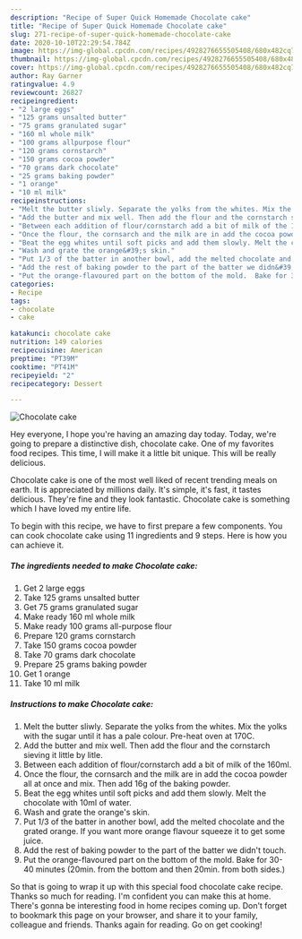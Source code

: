 ```yaml
---
description: "Recipe of Super Quick Homemade Chocolate cake"
title: "Recipe of Super Quick Homemade Chocolate cake"
slug: 271-recipe-of-super-quick-homemade-chocolate-cake
date: 2020-10-10T22:29:54.784Z
image: https://img-global.cpcdn.com/recipes/4928276655505408/680x482cq70/chocolate-cake-recipe-main-photo.jpg
thumbnail: https://img-global.cpcdn.com/recipes/4928276655505408/680x482cq70/chocolate-cake-recipe-main-photo.jpg
cover: https://img-global.cpcdn.com/recipes/4928276655505408/680x482cq70/chocolate-cake-recipe-main-photo.jpg
author: Ray Garner
ratingvalue: 4.9
reviewcount: 26827
recipeingredient:
- "2 large eggs"
- "125 grams unsalted butter"
- "75 grams granulated sugar"
- "160 ml whole milk"
- "100 grams allpurpose flour"
- "120 grams cornstarch"
- "150 grams cocoa powder"
- "70 grams dark chocolate"
- "25 grams baking powder"
- "1 orange"
- "10 ml milk"
recipeinstructions:
- "Melt the butter sliwly. Separate the yolks from the whites. Mix the yolks with the sugar until it has a pale colour. Pre-heat oven at 170C."
- "Add the butter and mix well. Then add the flour and the cornstarch sieving it little by litle."
- "Between each addition of flour/cornstarch add a bit of milk of the 160ml."
- "Once the flour, the cornsarch and the milk are in add the cocoa powder all at once and mix. Then add 16g of the baking powder."
- "Beat the egg whites until soft picks and add them slowly. Melt the chocolate with 10ml of water."
- "Wash and grate the orange&#39;s skin."
- "Put 1/3 of the batter in another bowl, add the melted chocolate and the grated orange. If you want more orange flavour squeeze it to get some juice."
- "Add the rest of baking powder to the part of the batter we didn&#39;t touch."
- "Put the orange-flavoured part on the bottom of the mold.  Bake for 30-40 minutes (20min. from the bottom and then 20min. from both sides.)"
categories:
- Recipe
tags:
- chocolate
- cake

katakunci: chocolate cake 
nutrition: 149 calories
recipecuisine: American
preptime: "PT39M"
cooktime: "PT41M"
recipeyield: "2"
recipecategory: Dessert

---
```



![Chocolate cake](https://img-global.cpcdn.com/recipes/4928276655505408/680x482cq70/chocolate-cake-recipe-main-photo.jpg)

Hey everyone, I hope you're having an amazing day today. Today, we're going to prepare a distinctive dish, chocolate cake. One of my favorites food recipes. This time, I will make it a little bit unique. This will be really delicious.

Chocolate cake is one of the most well liked of recent trending meals on earth. It is appreciated by millions daily. It's simple, it's fast, it tastes delicious. They're fine and they look fantastic. Chocolate cake is something which I have loved my entire life.




To begin with this recipe, we have to first prepare a few components. You can cook chocolate cake using 11 ingredients and 9 steps. Here is how you can achieve it.

<!--inarticleads1-->

##### The ingredients needed to make Chocolate cake:

1. Get 2 large eggs
1. Take 125 grams unsalted butter
1. Get 75 grams granulated sugar
1. Make ready 160 ml whole milk
1. Make ready 100 grams all-purpose flour
1. Prepare 120 grams cornstarch
1. Take 150 grams cocoa powder
1. Take 70 grams dark chocolate
1. Prepare 25 grams baking powder
1. Get 1 orange
1. Take 10 ml milk




<!--inarticleads2-->

##### Instructions to make Chocolate cake:

1. Melt the butter sliwly. Separate the yolks from the whites. Mix the yolks with the sugar until it has a pale colour. Pre-heat oven at 170C.
1. Add the butter and mix well. Then add the flour and the cornstarch sieving it little by litle.
1. Between each addition of flour/cornstarch add a bit of milk of the 160ml.
1. Once the flour, the cornsarch and the milk are in add the cocoa powder all at once and mix. Then add 16g of the baking powder.
1. Beat the egg whites until soft picks and add them slowly. Melt the chocolate with 10ml of water.
1. Wash and grate the orange&#39;s skin.
1. Put 1/3 of the batter in another bowl, add the melted chocolate and the grated orange. If you want more orange flavour squeeze it to get some juice.
1. Add the rest of baking powder to the part of the batter we didn&#39;t touch.
1. Put the orange-flavoured part on the bottom of the mold.  Bake for 30-40 minutes (20min. from the bottom and then 20min. from both sides.)




So that is going to wrap it up with this special food chocolate cake recipe. Thanks so much for reading. I'm confident you can make this at home. There's gonna be interesting food in home recipes coming up. Don't forget to bookmark this page on your browser, and share it to your family, colleague and friends. Thanks again for reading. Go on get cooking!
